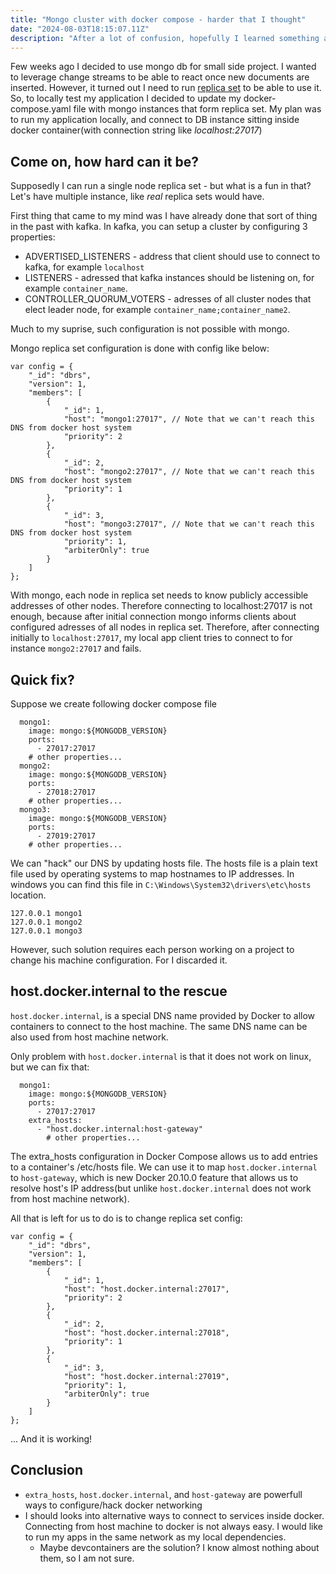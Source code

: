 ```yaml
---
title: "Mongo cluster with docker compose - harder that I thought"
date: "2024-08-03T18:15:07.11Z"
description: "After a lot of confusion, hopefully I learned something about docker"
---
```


Few weeks ago I decided to use mongo db for small side project.
I wanted to leverage change streams to be able to react once new documents are inserted.
However, it turned out I need to run [replica set](https://www.mongodb.com/docs/manual/changeStreams/#availability) to be able to use it.
So, to locally test my application I decided to update my docker-compose.yaml file with mongo instances that form replica set.
My plan was to run my application locally, and connect to DB instance sitting inside docker container(with connection string like _localhost:27017_)

## Come on, how hard can it be?

Supposedly I can run a single node replica set - but what is a fun in that?
Let's have multiple instance, like _real_ replica sets would have.

First thing that came to my mind was I have already done that sort of thing in the past with kafka.
In kafka, you can setup a cluster by configuring 3 properties:
- ADVERTISED_LISTENERS - address that client should use to connect to kafka, for example `localhost`
- LISTENERS - adressed that kafka instances should be listening on, for example `container_name`. 
- CONTROLLER_QUORUM_VOTERS - adresses of all cluster nodes that elect leader node, for example `container_name;container_name2`. 

Much to my suprise, such configuration is not possible with mongo. 

Mongo replica set configuration is done with config like below:

```
var config = {
    "_id": "dbrs",
    "version": 1,
    "members": [
        {
            "_id": 1,
            "host": "mongo1:27017", // Note that we can't reach this DNS from docker host system
            "priority": 2
        },
        {
            "_id": 2,
            "host": "mongo2:27017", // Note that we can't reach this DNS from docker host system
            "priority": 1
        },
        {
            "_id": 3,
            "host": "mongo3:27017", // Note that we can't reach this DNS from docker host system
            "priority": 1,
            "arbiterOnly": true 
        }
    ]
};
```

With mongo, each node in replica set needs to know publicly accessible addresses of other nodes.
Therefore connecting to localhost:27017 is not enough, because after initial connection mongo informs clients about configured adresses of all nodes in replica set. 
Therefore, after connecting initially to `localhost:27017`, my local app client tries to connect to for instance `mongo2:27017` and fails. 


## Quick fix?

Suppose we create following docker compose file
```
  mongo1:
    image: mongo:${MONGODB_VERSION}
    ports:
      - 27017:27017
    # other properties...
  mongo2:
    image: mongo:${MONGODB_VERSION}
    ports:
      - 27018:27017
    # other properties...
  mongo3:
    image: mongo:${MONGODB_VERSION}
    ports:
      - 27019:27017
    # other properties...
```

We can "hack" our DNS by updating hosts file. The hosts file is a plain text file used by operating systems to map hostnames to IP addresses. 
In windows you can find this file in `C:\Windows\System32\drivers\etc\hosts` location.

```
127.0.0.1 mongo1
127.0.0.1 mongo2
127.0.0.1 mongo3
```

However, such solution requires each person working on a project to change his machine configuration. For I discarded it.


## host.docker.internal to the rescue


`host.docker.internal`, is a special DNS name provided by Docker to allow containers to connect to the host machine. The same DNS name can be also used from host machine network.

Only problem with `host.docker.internal` is that it does not work on linux, but we can fix that:

```
  mongo1:
    image: mongo:${MONGODB_VERSION}
    ports:
      - 27017:27017
    extra_hosts: 
      - "host.docker.internal:host-gateway"
        # other properties...
```

The extra_hosts configuration in Docker Compose allows us to add entries to a container's /etc/hosts file. We can use it to map `host.docker.internal` to `host-gateway`, which is new Docker 20.10.0 feature that allows us to resolve host's IP address(but unlike `host.docker.internal` does not work from host machine network).

All that is left for us to do is to change replica set config:

```
var config = {
    "_id": "dbrs",
    "version": 1,
    "members": [
        {
            "_id": 1,
            "host": "host.docker.internal:27017",
            "priority": 2
        },
        {
            "_id": 2,
            "host": "host.docker.internal:27018",
            "priority": 1
        },
        {
            "_id": 3,
            "host": "host.docker.internal:27019",
            "priority": 1,
            "arbiterOnly": true 
        }
    ]
};
```

... And it is working! 

## Conclusion

- `extra_hosts`, `host.docker.internal`, and `host-gateway` are powerfull ways to configure/hack docker networking
- I should looks into alternative ways to connect to services inside docker. Connecting from host machine to docker is not always easy. I would like to run my apps in the same network as my local dependencies.
    - Maybe devcontainers are the solution? I know almost nothing about them, so I am not sure. 